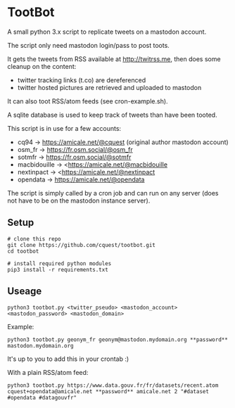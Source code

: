 # TootBot

A small python 3.x script to replicate tweets on a mastodon account.

The script only need mastodon login/pass to post toots.

It gets the tweets from RSS available at http://twitrss.me, then does some cleanup on the content:
- twitter tracking links (t.co) are dereferenced
- twitter hosted pictures are retrieved and uploaded to mastodon

It can also toot RSS/atom feeds (see cron-example.sh).

A sqlite database is used to keep track of tweets than have been tooted.


This script is in use for a few accounts:
- cq94 -> https://amicale.net/@cquest (original author mastodon account)
- osm_fr -> https://fr.osm.social/@osm_fr
- sotmfr -> https://fr.osm.social/@sotmfr
- macbidouille -> <https://amicale.net/@macbidouille
- nextinpact -> <https://amicale.net/@nextinpact
- opendata -> https://amicale.net/@opendata

The script is simply called by a cron job and can run on any server (does not have to be on the mastodon instance server).

## Setup

```
# clone this repo
git clone https://github.com/cquest/tootbot.git
cd tootbot

# install required python modules
pip3 install -r requirements.txt
```

## Useage

`python3 tootbot.py <twitter_pseudo> <mastodon_account> <mastodon_password> <mastodon_domain>`

Example:

`python3 tootbot.py geonym_fr geonym@mastodon.mydomain.org **password** mastodon.mydomain.org`

It's up to you to add this in your crontab :)

With a plain RSS/atom feed:

`python3 tootbot.py https://www.data.gouv.fr/fr/datasets/recent.atom cquest+opendata@amicale.net **password** amicale.net 2 "#dataset #opendata #datagouvfr"`
